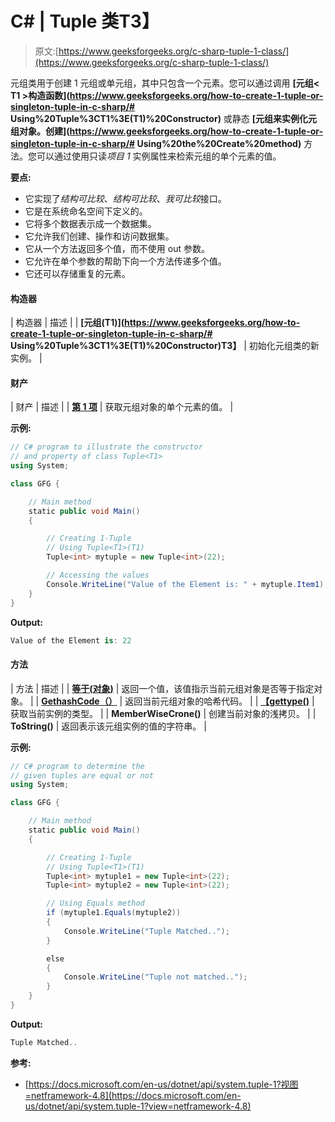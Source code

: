 # C# | Tuple <t1>类</t1>T3】

> 原文:[https://www.geeksforgeeks.org/c-sharp-tuple-1-class/](https://www.geeksforgeeks.org/c-sharp-tuple-1-class/)

元组<t1>类用于创建 1 元组或单元组，其中只包含一个元素。您可以通过调用 **[元组< T1 >构造函数](https://www.geeksforgeeks.org/how-to-create-1-tuple-or-singleton-tuple-in-c-sharp/# Using%20Tuple%3CT1%3E(T1)%20Constructor)** 或静态 **[元组来实例化元组<t1>对象。创建</t1>](https://www.geeksforgeeks.org/how-to-create-1-tuple-or-singleton-tuple-in-c-sharp/# Using%20the%20Create%20method)** 方法。您可以通过使用只读*项目 1* 实例属性来检索元组的单个元素的值。</t1>

**要点:**

*   它实现了*结构可比较*、*结构可比较*、*我可比较*接口。
*   它是在系统命名空间下定义的。
*   它将多个数据表示成一个数据集。
*   它允许我们创建、操作和访问数据集。
*   它从一个方法返回多个值，而不使用 out 参数。
*   它允许在单个参数的帮助下向一个方法传递多个值。
*   它还可以存储重复的元素。

#### 构造器

| 构造器 | 描述 |
| **[元组<T1>(T1)](https://www.geeksforgeeks.org/how-to-create-1-tuple-or-singleton-tuple-in-c-sharp/# Using%20Tuple%3CT1%3E(T1)%20Constructor)T3】** | 初始化元组<t1>类的新实例。</t1> |

#### 财产

| 财产 | 描述 |
| **[第 1 项](https://www.geeksforgeeks.org/c-sharp-how-to-get-first-element-of-the-tuple/)** | 获取元组<t1>对象的单个元素的值。</t1> |

**示例:**

```cs
// C# program to illustrate the constructor 
// and property of class Tuple<T1>
using System;

class GFG {

    // Main method
    static public void Main()
    {

        // Creating 1-Tuple
        // Using Tuple<T1>(T1)
        Tuple<int> mytuple = new Tuple<int>(22);

        // Accessing the values
        Console.WriteLine("Value of the Element is: " + mytuple.Item1);
    }
}
```

**Output:**

```cs
Value of the Element is: 22

```

#### 方法

| 方法 | 描述 |
| **[等于(对象)](https://www.geeksforgeeks.org/c-sharp-check-if-two-tuple-objects-are-equal/)** | 返回一个值，该值指示当前元组<t1>对象是否等于指定对象。</t1> |
| **[GethashCode（）](https://www.geeksforgeeks.org/c-sharp-how-to-get-the-hashcode-of-the-tuple/)** | 返回当前元组<t1>对象的哈希代码。</t1> |
| **[【gettype()](https://www.geeksforgeeks.org/c-sharp-getting-the-type-of-the-tuples-element/)** | 获取当前实例的类型。 |
| **MemberWiseCrone()** | 创建当前对象的浅拷贝。 |
| **ToString()** | 返回表示该元组<t1>实例的值的字符串。</t1> |

**示例:**

```cs
// C# program to determine the 
// given tuples are equal or not
using System;

class GFG {

    // Main method
    static public void Main()
    {

        // Creating 1-Tuple
        // Using Tuple<T1>(T1)
        Tuple<int> mytuple1 = new Tuple<int>(22);
        Tuple<int> mytuple2 = new Tuple<int>(22);

        // Using Equals method
        if (mytuple1.Equals(mytuple2))
        {
            Console.WriteLine("Tuple Matched..");
        }

        else
        {
            Console.WriteLine("Tuple not matched..");
        }
    }
}
```

**Output:**

```cs
Tuple Matched..

```

**参考:**

*   [https://docs.microsoft.com/en-us/dotnet/api/system.tuple-1?视图=netframework-4.8](https://docs.microsoft.com/en-us/dotnet/api/system.tuple-1?view=netframework-4.8)